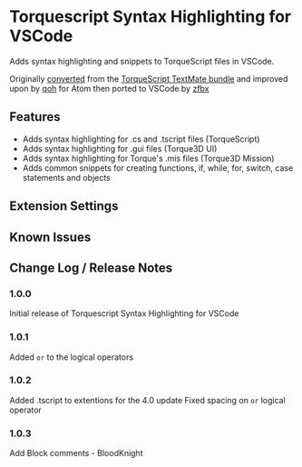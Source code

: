 # Torquescript Syntax Highlighting for VSCode

Adds syntax highlighting and snippets to TorqueScript files in VSCode.

Originally [converted](http://atom.io/docs/latest-converting-a-text-mate-bundle) from the [TorqueScript TextMate bundle](http://mysterycoconut.com/tsmate/) and improved upon by [qoh](https://github.com/qoh/language-torquescript) for Atom then ported to VSCode by [zfbx](https://github.com/zfbx/vscode-torquescript) 

## Features

* Adds syntax highlighting for .cs and .tscript files (TorqueScript)
* Adds syntax highlighting for .gui files (Torque3D UI)
* Adds syntax highlighting for Torque's .mis files (Torque3D Mission)
* Adds common snippets for creating functions, if, while, for, switch, case statements and objects

## Extension Settings

## Known Issues

## Change Log / Release Notes

### 1.0.0

Initial release of Torquescript Syntax Highlighting for VSCode

### 1.0.1

Added `or` to the logical operators

### 1.0.2

Added .tscript to extentions for the 4.0 update
Fixed spacing on `or` logical operator

### 1.0.3

Add Block comments - BloodKnight